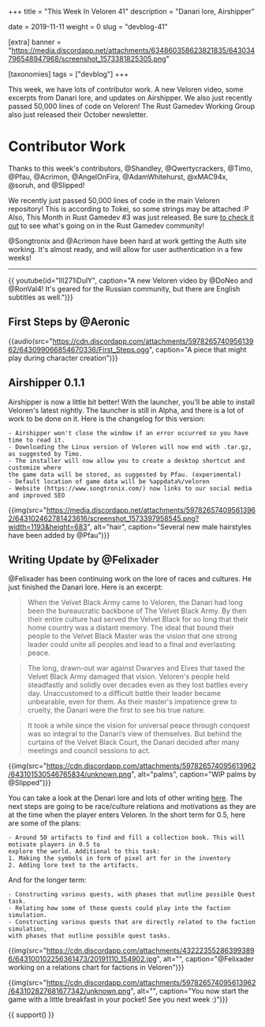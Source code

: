 +++
title = "This Week In Veloren 41"
description = "Danari lore, Airshipper"

date = 2019-11-11
weight = 0
slug = "devblog-41"

[extra]
banner = "https://media.discordapp.net/attachments/634860358623821835/643034796548947968/screenshot_1573381825305.png"

[taxonomies]
tags = ["devblog"]
+++

This week, we have lots of contributor work. A new Veloren video, some excerpts from Danari lore, and updates on Airshipper. We also just recently passed 50,000 lines of code on Veloren! The Rust Gamedev Working Group also just released their October newsletter.


# Contributor Work

Thanks to this week's contributors, @Shandley, @Qwertycrackers, @Timo, @Pfau, @Acrimon, @AngelOnFira, @AdamWhitehurst, @xMAC94x, @soruh, and @Slipped!

We recently just passed 50,000 lines of code in the main Veloren repository! This is according to Tokei, so some strings may be attached :P Also, This Month in Rust Gamedev #3 was just released. Be sure [to check it out](https://rust-gamedev.github.io/2019/11/07/newsletter-003.html) to see what's going on in the Rust Gamedev community!

@Songtronix and @Acrimon have been hard at work getting the Auth site working. It's almost ready, and will allow for user authentication in a few weeks!

<hr>

{{ youtube(id="IIl271iDulY", caption="A new Veloren video by @DoNeo and @RonVal4! It's geared for the Russian community, but there are English subtitles as well.")}}

## First Steps by @Aeronic

{{audio(src="https://cdn.discordapp.com/attachments/597826574095613962/643099066854670336/First_Steps.ogg", caption="A piece that might play during character creation")}}

## Airshipper 0.1.1

Airshipper is now a little bit better! With the launcher, you'll be able to install Veloren's latest nightly. The launcher is still in Alpha, and there is a lot of work to be done on it. Here is the changelog for this version:

```
- Airshipper won't close the window if an error occurred so you have time to read it.
- Downloading the Linux version of Veloren will now end with .tar.gz, as suggested by Timo.
- The installer will now allow you to create a desktop shortcut and customize where
the game data will be stored, as suggested by Pfau. (experimental)
- Default location of game data will be %appdata%/veloren
- Website (https://www.songtronix.com/) now links to our social media and improved SEO
```

{{img(src="https://media.discordapp.net/attachments/597826574095613962/643102462781423616/screenshot_1573397958545.png?width=1193&height=683", alt="hair", caption="Several new male hairstyles have been added by @Pfau")}}

## Writing Update by @Felixader

@Felixader has been continuing work on the lore of races and cultures. He just finished the Danari lore. Here is an excerpt:

> When the Velvet Black Army came to Veloren, the Danari had long been the bureaucratic backbone of The Velvet Black Army. By then their entire culture had served the Velvet Black for so long that their home country was a distant memory. The ideal that bound their people to the Velvet Black Master was the vision that one strong leader could unite all peoples and lead to a final and everlasting peace.

> The long, drawn-out war against Dwarves and Elves that taxed the Velvet Black Army damaged that vision. Veloren's people held steadfastly and solidly over decades even as they lost battles every day. Unaccustomed to a difficult battle their leader became unbearable, even for them. As their master's impatience grew to cruelty, the Danari were the first to see his true nature.

> It took a while since the vision for universal peace through conquest was so integral to the Danari’s view of themselves. But behind the curtains of the Velvet Black Court, the Danari decided after many meetings and council sessions to act.

{{img(src="https://cdn.discordapp.com/attachments/597826574095613962/643101530546765834/unknown.png", alt="palms", caption="WIP palms by @Slipped")}}

You can take a look at the Denari lore and lots of other writing [here](https://docs.google.com/document/d/1WGacLASLkz24l5WDJ8nCe7ONIYTy_5iQoAl5oVsEM_o/edit?usp=sharing). The next steps are going to be race/culture relations and motivations as they are at the time when the player enters Veloren. In the short term for 0.5, here are some of the plans:

```
- Around 50 artifacts to find and fill a collection book. This will motivate players in 0.5 to
explore the world. Additional to this task:
1. Making the symbols in form of pixel art for in the inventory
2. Adding lore text to the artifacts.
```

And for the longer term:

```
- Constructing various quests, with phases that outline possible Quest task.
- Relating how some of those quests could play into the faction simulation.
- Constructing various quests that are directly related to the faction simulation,
with phases that outline possible quest tasks.
```

{{img(src="https://cdn.discordapp.com/attachments/432223552863993896/643100102256361473/20191110_154902.jpg", alt="", caption="@Felixader working on a relations chart for factions in Veloren")}}

{{img(src="https://cdn.discordapp.com/attachments/597826574095613962/643102827681677342/unknown.png", alt="", caption="You now start the game with a little breakfast in your pocket! See you next week :)")}}

{{ support() }}
